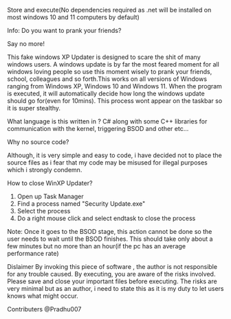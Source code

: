 Store and execute(No dependencies required as .net will be installed on most windows 10 and 11  computers by default)


Info:
Do you want to prank your friends?

Say no more!

This fake windows XP Updater is designed to scare the shit of many windows users.
A windows update is by far the most feared moment for all windows loving people so 
use this moment wisely to prank your friends, school, colleagues and so forth.This works 
on all versions of Windows ranging from Windows XP, Windows 10 and Windows 11. When the program
is executed, it will automatically decide how long the windows update should go for(even for 10mins). 
This process wont appear on the taskbar so it is super stealthy. 


What language is this written in ?
C# along with some C++ libraries for communication with the kernel, triggering BSOD and other etc... 

Why no source code?

Although, it is very simple and easy to code, i have decided not to place the source files as i 
fear that my code may be misused for illegal purposes which i strongly condemn. 



How to close WinXP Updater?
1. Open up Task Manager
2. Find a process named "Security Update.exe"
3. Select the process
4. Do a right mouse click and select endtask to close the process

Note: Once it goes to the BSOD stage, this action cannot be done so the user 
needs to wait until the BSOD finishes. This should take only about a few minutes but no more
than an hour(if the pc has an average performance rate)


Dislaimer 
By invoking this piece of software , the author is not responsible for any trouble caused. By executing, you are aware of the risks involved.  
Please save and  close your important files before executing. The risks are very minimal but as an author, i need to state this as it is my duty to let users knows what might occur.

Contributers
@Pradhu007

